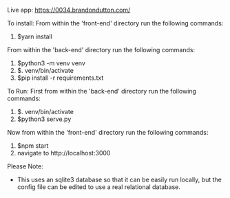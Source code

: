 Live app: https://0034.brandondutton.com/

To install:
From within the 'front-end' directory run the following commands:

1. $yarn install

From within the 'back-end' directory run the following commands:

1. $python3 -m venv venv
2. $. venv/bin/activate
3. $pip install -r requirements.txt

To Run:
First from within the 'back-end' directory run the following commands:

1. $. venv/bin/activate
2. $python3 serve.py

Now from within the 'front-end' directory run the following commands:

1. $npm start
2. navigate to http://localhost:3000

Please Note:

- This uses an sqlite3 database so that it can be easily run locally, but the config file can be edited to use a real relational database.
